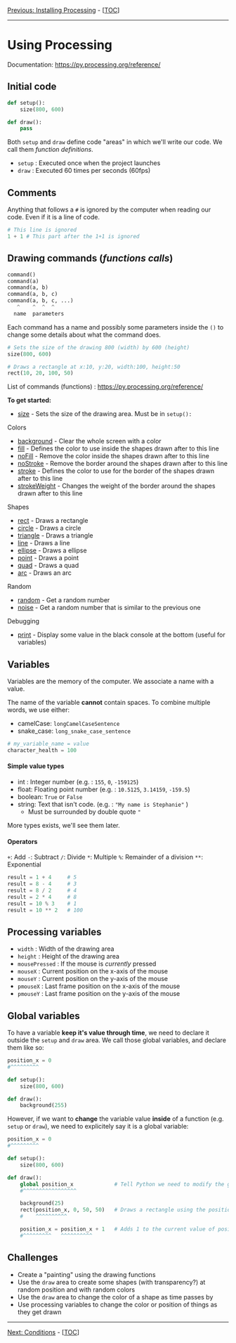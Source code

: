 [Previous: Installing Processing](01_processing_install.md) - [[TOC](README.md)]

---

# Using Processing

Documentation: https://py.processing.org/reference/

## Initial code
```python
def setup():
    size(800, 600)

def draw():
    pass
```

Both `setup` and `draw` define code "areas" in which we'll write our code. We call them *function definitions*.
- `setup` : Executed once when the project launches
- `draw` : Executed 60 times per seconds (60fps)

## Comments
Anything  that follows a `#` is ignored by the computer when reading our code. Even if it is a line of code.

```python
# This line is ignored
1 + 1 # This part after the 1+1 is ignored
```

## Drawing commands (*functions calls*)

```python
command()
command(a)
command(a, b)
command(a, b, c)
command(a, b, c, ...)
   ^    ^  ^  ^
  name  parameters
```

Each command has a name and possibly some parameters inside the `()` to change some details about what the command does.

```python
# Sets the size of the drawing 800 (width) by 600 (height)
size(800, 600)
```

```python
# Draws a rectangle at x:10, y:20, width:100, height:50
rect(10, 20, 100, 50)
```

List of commands (functions) : https://py.processing.org/reference/

**To get started:**
- [size](https://py.processing.org/reference/size.html) - Sets the size of the drawing area. Must be in `setup():`

Colors
- [background](https://py.processing.org/reference/background.html) - Clear the whole screen with a color
- [fill](https://py.processing.org/reference/fill.html) - Defines the color to use inside the shapes drawn after to this line
- [noFill](https://py.processing.org/reference/noFill.html) - Remove the color inside the shapes drawn after to this line
- [noStroke](https://py.processing.org/reference/noStroke.html) - Remove the border around the shapes drawn after to this line
- [stroke](https://py.processing.org/reference/stroke.html) - Defines the color to use for the border of the shapes drawn after to this line
- [strokeWeight](https://py.processing.org/reference/strokeWeight.html) - Changes the weight of the border around the shapes drawn after to this line

Shapes
- [rect](https://py.processing.org/reference/rect.html) - Draws a rectangle
- [circle](https://py.processing.org/reference/circle.html) - Draws a circle
- [triangle](https://py.processing.org/reference/triangle.html) - Draws a triangle
- [line](https://py.processing.org/reference/line.html) - Draws a line
- [ellipse](https://py.processing.org/reference/ellipse.html) - Draws a ellipse
- [point](https://py.processing.org/reference/point.html) - Draws a point
- [quad](https://py.processing.org/reference/quad.html) - Draws a quad
- [arc](https://py.processing.org/reference/arc.html) - Draws an arc

Random
- [random](https://py.processing.org/reference/random.html) - Get a random number
- [noise](https://py.processing.org/reference/noise.html) - Get a random number that is similar to the previous one

Debugging
- [print](https://py.processing.org/reference/print.html) - Display some value in the black console at the bottom (useful for variables)


## Variables

Variables are the memory of the computer. We associate a name with a value.

The name of the variable **cannot** contain spaces. To combine multiple words, we use either:
- camelCase: `longCamelCaseSentence`
- snake_case: `long_snake_case_sentence`

```python
# my_variable_name = value
character_health = 100
```

#### Simple value types

- int : Integer number (e.g. : `155`, `0`, `-159125`)
- float: Floating point number (e.g. : `10.5125`, `3.14159`, `-159.5`)
- boolean: `True` or `False`
- string: Text that isn't code.  (e.g. : `"My name is Stephanie"` )
    - Must be surrounded by double quote `"`

More types exists, we'll see them later.

#### Operators
`+`: Add
`-`: Subtract
`/`: Divide
`*`: Multiple
`%`: Remainder of a division
`**`: Exponential

```python
result = 1 + 4     # 5
result = 8 - 4     # 3
result = 8 / 2     # 4
result = 2 * 4     # 8
result = 10 % 3    # 1
result = 10 ** 2   # 100
```

## Processing variables
- `width` : Width of the drawing area
- `height` : Height of the drawing area
- `mousePressed` : If the mouse is *currently* pressed
- `mouseX` : Current position on the x-axis of the mouse
- `mouseY` : Current position on the y-axis of the mouse
- `pmouseX` : Last frame position on the x-axis of the mouse
- `pmouseY` : Last frame position on the y-axis of the mouse

## Global variables

To have a variable **keep it's value through time**, we need to declare it outside the `setup` and `draw` area. We call those global variables, and declare them like so:
```python
position_x = 0
#^^^^^^^^^

def setup():
    size(800, 600)

def draw():
    background(255)
```

However, if we want to **change** the variable value **inside** of a function (e.g. `setup` or `draw`), we need to explicitely say it is a global variable:

```python
position_x = 0
#^^^^^^^^^

def setup():
    size(800, 600)

def draw():
    global position_x             # Tell Python we need to modify the global variable
    #^^^^^^^^^^^^^^^^^

    background(25)
    rect(position_x, 0, 50, 50)   # Draws a rectangle using the position_x as x-axis
    #    ^^^^^^^^^^

    position_x = position_x + 1   # Adds 1 to the current value of position_x
    #^^^^^^^^^   ^^^^^^^^^^
```

## Challenges
- Create a "painting" using the drawing functions
- Use the `draw` area to create some shapes (with transparency?) at random position and with random colors
- Use the `draw` area to change the color of a shape as time passes by
- Use processing variables to change the color or position of things as they get drawn

------

[Next: Conditions](03_conditions.md) - [[TOC](README.md)]